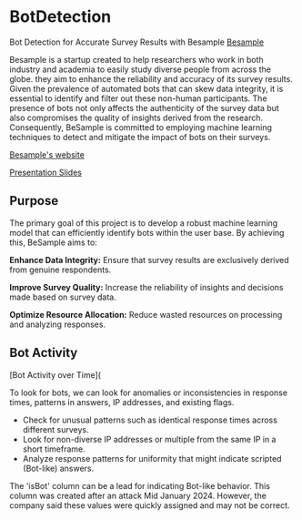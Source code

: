 # BotDetection
Bot Detection for Accurate Survey Results with Besample
[Besample](https://github.com/zoeyespinoza/Bot-Detection-Besample-Externship/blob/main/graphs/https___62e11931a860a39a714f6a6ef2e0a561.cdn.bubble.io_f1673959027254x692225471550134500_B_291x60_color%25201.png)

Besample is a startup created to help researchers who work in both industry and academia to easily study diverse people from across the globe. they aim to enhance the reliability and accuracy of its survey results. Given the prevalence of automated bots that can skew data integrity, it is essential to identify and filter out these non-human participants. The presence of bots not only affects the authenticity of the survey data but also compromises the quality of insights derived from the research. Consequently, BeSample is committed to employing machine learning techniques to detect and mitigate the impact of bots on their surveys.

[Besample's website](https://besample.app/)

[Presentation Slides](https://github.com/zoeyespinoza/Bot-Detection-Besample-Externship/blob/main/Besample_PresentationSlides.pdf)
## Purpose
The primary goal of this project is to develop a robust machine learning model that can efficiently identify bots within the user base. 
By achieving this, BeSample aims to:

**Enhance Data Integrity:** Ensure that survey results are exclusively derived from genuine respondents.

**Improve Survey Quality:** Increase the reliability of insights and decisions made based on survey data.

**Optimize Resource Allocation:** Reduce wasted resources on processing and analyzing responses.

## Bot Activity
[Bot Activity over Time](

To look for bots, we can look for anomalies or inconsistencies in response times, patterns in answers, IP addresses, and existing flags. 
- Check for unusual patterns such as identical response times across different surveys. 
- Look for non-diverse IP addresses or multiple from the same IP in a short timeframe. 
- Analyze response patterns for uniformity that might indicate scripted (Bot-like) answers.

The 'isBot' column can be a lead for indicating Bot-like behavior. This column was created after an attack Mid January 2024. However, the company said these values were quickly assigned and may not be correct.
